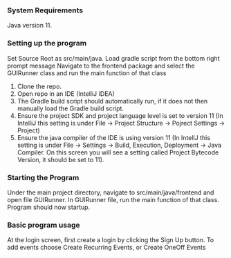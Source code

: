 ### System Requirements
Java version 11.


### Setting up the program
Set Source Root as src/main/java.
Load gradle script from the bottom right prompt message
Navigate to the frontend package and select the GUIRunner class and run the main function of that class

1. Clone the repo.
2. Open repo in an IDE (IntelliJ IDEA)
3. The Gradle build script should automatically run, if it does not then manually load the Gradle build script.
4. Ensure the project SDK and project language level is set to version 11 (In IntelliJ this setting is under File -> Project Structure -> Pojrect Settings -> Project)
5. Ensure the java compiler of the IDE is using version 11 (In IntellJ this setting is under File -> Settings -> Build, Execution, Deployment -> Java Compiler. On this screen you will see a setting called Project Bytecode Version, it should be set to 11).

### Starting the Program
Under the main project directory, navigate to src/main/java/frontend and open file GUIRunner. In GUIRunner file, run the main function of that class. Program should now startup.

### Basic program usage
At the login screen, first create a login by clicking the Sign Up button.
To add events choose Create Recurring Events, or Create OneOff Events

